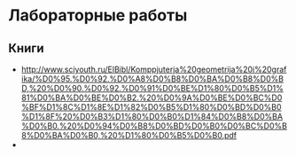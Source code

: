 ﻿Лабораторные работы
===================

Книги 
-----
* http://www.sciyouth.ru/ElBibl/Komppjuterja%20geometrija%20i%20grafika/%D0%95.%D0%92.%D0%A8%D0%B8%D0%BA%D0%B8%D0%BD,%20%D0%90.%D0%92.%D0%91%D0%BE%D1%80%D0%B5%D1%81%D0%BA%D0%BE%D0%B2.%20%D0%9A%D0%BE%D0%BC%D0%BF%D1%8C%D1%8E%D1%82%D0%B5%D1%80%D0%BD%D0%B0%D1%8F%20%D0%B3%D1%80%D0%B0%D1%84%D0%B8%D0%BA%D0%B0.%20%D0%94%D0%B8%D0%BD%D0%B0%D0%BC%D0%B8%D0%BA%D0%B0,%20%D1%80%D0%B5%D0%B0.pdf
* 